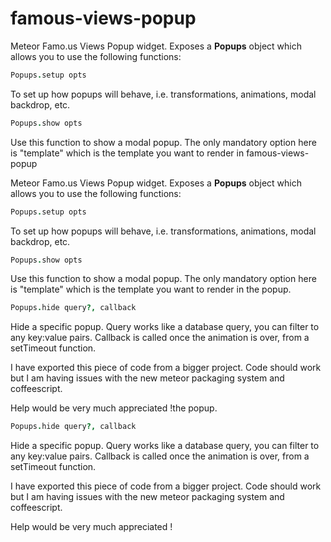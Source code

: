 famous-views-popup
==================

Meteor Famo.us Views Popup widget.
Exposes a __Popups__ object which allows you to use the following functions:

```coffeescript
Popups.setup opts
```

To set up how popups will behave, i.e. transformations, animations, modal backdrop, etc.

```coffeescript
Popups.show opts
```

Use this function to show a modal popup. The only mandatory option here is "template" which is the template you want
to render in famous-views-popup

Meteor Famo.us Views Popup widget.
Exposes a __Popups__ object which allows you to use the following functions:

```coffeescript
Popups.setup opts
```

To set up how popups will behave, i.e. transformations, animations, modal backdrop, etc.

```coffeescript
Popups.show opts
```

Use this function to show a modal popup. The only mandatory option here is "template" which is the template you want
to render in the popup.

```coffeescript
Popups.hide query?, callback
```

Hide a specific popup. Query works like a database query, you can filter to any key:value pairs.
Callback is called once the animation is over, from a setTimeout function.

I have exported this piece of code from a bigger project.
Code should work but I am having issues with the new meteor packaging system and coffeescript.

Help would be very much appreciated !the popup.

```coffeescript
Popups.hide query?, callback
```

Hide a specific popup. Query works like a database query, you can filter to any key:value pairs.
Callback is called once the animation is over, from a setTimeout function.

I have exported this piece of code from a bigger project.
Code should work but I am having issues with the new meteor packaging system and coffeescript.

Help would be very much appreciated !

